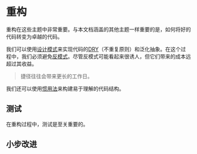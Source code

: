 # 重构

重构在这些主题中非常重要。与本文档涵盖的其他主题一样重要的是，如何将好的代码转变为卓越的代码。

我们可以使用[设计模式](../patterns/index.md)来实现代码的[DRY]（不重复原则）和泛化抽象。在这个过程中，我们必须避免[反模式](../anti_patterns/index.md)。尽管反模式可能看起来很诱人，但它们带来的成本远超过其收益。

> 捷径往往会带来更长的工作日。

我们还可以使用[惯用法](../idioms/index.md)来构建易于理解的代码结构。

## 测试

在重构过程中，测试是至关重要的。

## 小步改进

[DRY]: https://en.wikipedia.org/wiki/Don%27t_repeat_yourself
